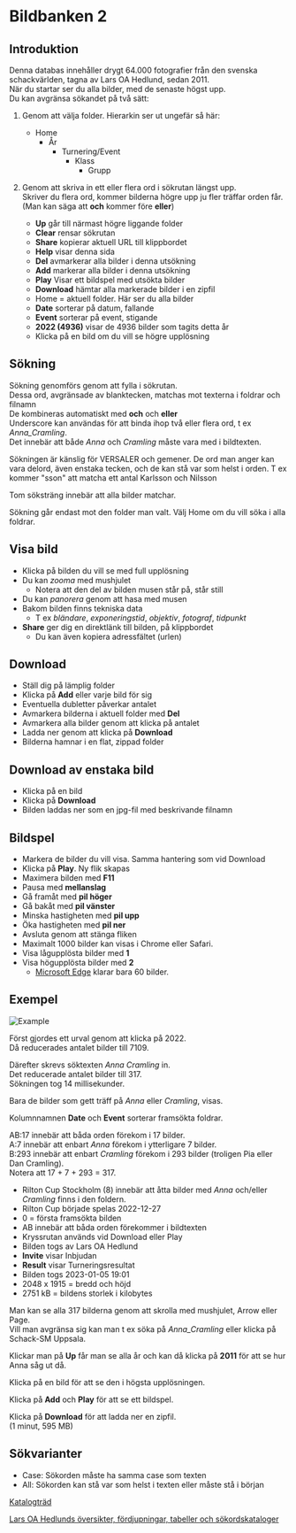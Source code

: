 # Bildbanken 2

## Introduktion

Denna databas innehåller drygt 64.000 fotografier från den svenska schackvärlden, tagna av Lars OA Hedlund, sedan 2011.  
När du startar ser du alla bilder, med de senaste högst upp.  
Du kan avgränsa sökandet på två sätt:

1. Genom att välja folder. Hierarkin ser ut ungefär så här:
	* Home
		* År
			* Turnering/Event
				* Klass
					* Grupp

2. Genom att skriva in ett eller flera ord i sökrutan längst upp.  
	Skriver du flera ord, kommer bilderna högre upp ju fler träffar orden får.  
	(Man kan säga att **och** kommer före **eller**)

	* **Up** går till närmast högre liggande folder
	* **Clear** rensar sökrutan
	* **Share** kopierar aktuell URL till klippbordet
	* **Help** visar denna sida
	* **Del** avmarkerar alla bilder i denna utsökning
	* **Add** markerar alla bilder i denna utsökning
	* **Play** Visar ett bildspel med utsökta bilder
	* **Download** hämtar alla markerade bilder i en zipfil
	* Home = aktuell folder. Här ser du alla bilder
	* **Date** sorterar på datum, fallande
	* **Event** sorterar på event, stigande
	* **2022 (4936)** visar de 4936 bilder som tagits detta år
	* Klicka på en bild om du vill se högre upplösning

## Sökning

Sökning genomförs genom att fylla i sökrutan.  
Dessa ord, avgränsade av blanktecken, matchas mot texterna i foldrar och filnamn  
De kombineras automatiskt med **och** och **eller**  
Underscore kan användas för att binda ihop två eller flera ord, t ex *Anna_Cramling*.  
Det innebär att både *Anna* och *Cramling* måste vara med i bildtexten.

Sökningen är känslig för VERSALER och gemener.
De ord man anger kan vara delord, även enstaka tecken, och de kan stå var som helst i orden. T ex kommer "sson" att matcha ett antal Karlsson och Nilsson  

Tom söksträng innebär att alla bilder matchar.

Sökning går endast mot den folder man valt. Välj Home om du vill söka i alla foldrar.

## Visa bild
* Klicka på bilden du vill se med full upplösning
* Du kan *zooma* med mushjulet
	* Notera att den del av bilden musen står på, står still
* Du kan *panorera* genom att hasa med musen
* Bakom bilden finns tekniska data
	* T ex *bländare*, *exponeringstid*, *objektiv*, *fotograf*, *tidpunkt*
* **Share** ger dig en direktlänk till bilden, på klippbordet
	* Du kan även kopiera adressfältet (urlen)

## Download

* Ställ dig på lämplig folder
* Klicka på **Add** eller varje bild för sig
* Eventuella dubletter påverkar antalet
* Avmarkera bilderna i aktuell folder med **Del**
* Avmarkera alla bilder genom att klicka på antalet
* Ladda ner genom att klicka på **Download**
* Bilderna hamnar i en flat, zippad folder

## Download av enstaka bild

* Klicka på en bild
* Klicka på **Download**
* Bilden laddas ner som en jpg-fil med beskrivande filnamn

## Bildspel

* Markera de bilder du vill visa. Samma hantering som vid Download
* Klicka på **Play**. Ny flik skapas
* Maximera bilden med **F11**
* Pausa med **mellanslag**
* Gå framåt med **pil höger**
* Gå bakåt med **pil vänster**
* Minska hastigheten med **pil upp**
* Öka hastigheten med **pil ner**
* Avsluta genom att stänga fliken
* Maximalt 1000 bilder kan visas i Chrome eller Safari.
* Visa lågupplösta bilder med **1**
* Visa högupplösta bilder med **2**
	* [Microsoft Edge](https://www.geeksforgeeks.org/maximum-length-of-a-url-in-different-browsers/) klarar bara 60 bilder.

## Exempel

![Example](AnnaCramling.jpg)

Först gjordes ett urval genom att klicka på 2022.  
Då reducerades antalet bilder till 7109.  

Därefter skrevs söktexten *Anna Cramling* in.  
Det reducerade antalet bilder till 317.  
Sökningen tog 14 millisekunder.

Bara de bilder som gett träff på *Anna* eller *Cramling*, visas.

Kolumnnamnen **Date** och **Event** sorterar framsökta foldrar.

AB:17 innebär att båda orden förekom i 17 bilder.  
A:7 innebär att enbart *Anna* förekom i ytterligare 7 bilder.  
B:293 innebär att enbart *Cramling* förekom i 293 bilder (troligen Pia eller Dan Cramling).  
Notera att 17 + 7 + 293 = 317.

* Rilton Cup Stockholm (8) innebär att åtta bilder med *Anna* och/eller *Cramling* finns i den foldern.
* Rilton Cup började spelas 2022-12-27
* 0 = första framsökta bilden
* AB innebär att båda orden förekommer i bildtexten
* Kryssrutan används vid Download eller Play
* Bilden togs av Lars OA Hedlund
* **Invite** visar Inbjudan
* **Result** visar Turneringsresultat
* Bilden togs 2023-01-05 19:01
* 2048 x 1915 = bredd och höjd
* 2751 kB = bildens storlek i kilobytes

Man kan se alla 317 bilderna genom att skrolla med mushjulet, Arrow eller Page.  
Vill man avgränsa sig kan man t ex söka på *Anna_Cramling* eller klicka på Schack-SM Uppsala. 

Klickar man på **Up** får man se alla år och kan då klicka på **2011** för att se hur Anna såg ut då.

Klicka på en bild för att se den i högsta upplösningen.

Klicka på **Add** och **Play** för att se ett bildspel.

Klicka på **Download** för att ladda ner en zipfil.  
(1 minut, 595 MB)

## Sökvarianter

* Case: Sökorden måste ha samma case som texten
* All: Sökorden kan stå var som helst i texten eller måste stå i början

[Katalogträd](https://storage.googleapis.com/bildbank2/index.html?tree=)  

[Lars OA Hedlunds översikter, fördjupningar, tabeller och sökordskataloger](https://storage.googleapis.com/bildbank2/sandbox/index.html)  